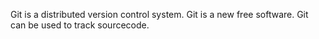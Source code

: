 Git is a distributed version control system.
Git is a new free software.
Git can be used to track sourcecode.
